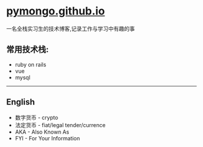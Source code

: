 # [pymongo.github.io](http://pymongo.github.io)

一名全栈实习生的技术博客,记录工作与学习中有趣的事

## 常用技术栈:

- ruby on rails
- vue
- mysql

---

## English

- 数字货币 - crypto
- 法定货币 - fiat/legal tender/currence
- AKA - Also Known As
- FYI - For Your Information